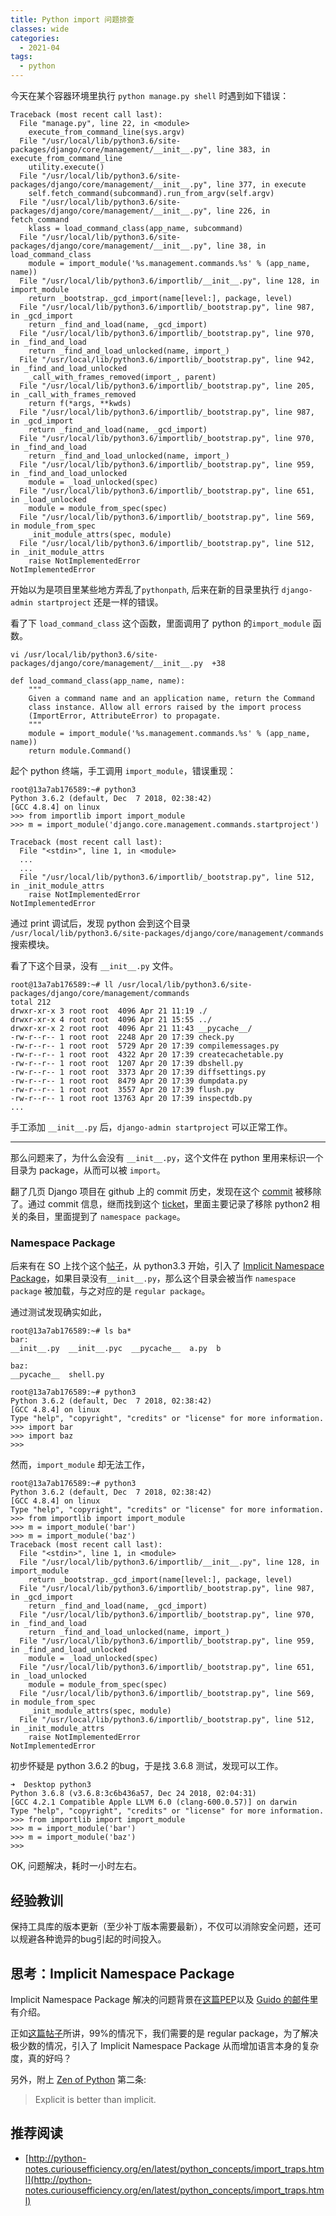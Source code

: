 ```yaml
---
title: Python import 问题排查
classes: wide
categories:
  - 2021-04
tags:
  - python
---
```



今天在某个容器环境里执行 `python manage.py shell` 时遇到如下错误：

```
Traceback (most recent call last):
  File "manage.py", line 22, in <module>
    execute_from_command_line(sys.argv)
  File "/usr/local/lib/python3.6/site-packages/django/core/management/__init__.py", line 383, in execute_from_command_line
    utility.execute()
  File "/usr/local/lib/python3.6/site-packages/django/core/management/__init__.py", line 377, in execute
    self.fetch_command(subcommand).run_from_argv(self.argv)
  File "/usr/local/lib/python3.6/site-packages/django/core/management/__init__.py", line 226, in fetch_command
    klass = load_command_class(app_name, subcommand)
  File "/usr/local/lib/python3.6/site-packages/django/core/management/__init__.py", line 38, in load_command_class
    module = import_module('%s.management.commands.%s' % (app_name, name))
  File "/usr/local/lib/python3.6/importlib/__init__.py", line 128, in import_module
    return _bootstrap._gcd_import(name[level:], package, level)
  File "/usr/local/lib/python3.6/importlib/_bootstrap.py", line 987, in _gcd_import
    return _find_and_load(name, _gcd_import)
  File "/usr/local/lib/python3.6/importlib/_bootstrap.py", line 970, in _find_and_load
    return _find_and_load_unlocked(name, import_)
  File "/usr/local/lib/python3.6/importlib/_bootstrap.py", line 942, in _find_and_load_unlocked
    _call_with_frames_removed(import_, parent)
  File "/usr/local/lib/python3.6/importlib/_bootstrap.py", line 205, in _call_with_frames_removed
    return f(*args, **kwds)
  File "/usr/local/lib/python3.6/importlib/_bootstrap.py", line 987, in _gcd_import
    return _find_and_load(name, _gcd_import)
  File "/usr/local/lib/python3.6/importlib/_bootstrap.py", line 970, in _find_and_load
    return _find_and_load_unlocked(name, import_)
  File "/usr/local/lib/python3.6/importlib/_bootstrap.py", line 959, in _find_and_load_unlocked
    module = _load_unlocked(spec)
  File "/usr/local/lib/python3.6/importlib/_bootstrap.py", line 651, in _load_unlocked
    module = module_from_spec(spec)
  File "/usr/local/lib/python3.6/importlib/_bootstrap.py", line 569, in module_from_spec
    _init_module_attrs(spec, module)
  File "/usr/local/lib/python3.6/importlib/_bootstrap.py", line 512, in _init_module_attrs
    raise NotImplementedError
NotImplementedError
```

开始以为是项目里某些地方弄乱了`pythonpath`, 后来在新的目录里执行 `django-admin startproject` 还是一样的错误。


看了下 `load_command_class` 这个函数，里面调用了 python 的`import_module` 函数。

```
vi /usr/local/lib/python3.6/site-packages/django/core/management/__init__.py  +38

def load_command_class(app_name, name):
    """
    Given a command name and an application name, return the Command
    class instance. Allow all errors raised by the import process
    (ImportError, AttributeError) to propagate.
    """
    module = import_module('%s.management.commands.%s' % (app_name, name))
    return module.Command()
```

起个 python 终端，手工调用 `import_module`，错误重现：

```
root@13a7ab176589:~# python3
Python 3.6.2 (default, Dec  7 2018, 02:38:42)
[GCC 4.8.4] on linux
>>> from importlib import import_module
>>> m = import_module('django.core.management.commands.startproject')

Traceback (most recent call last):
  File "<stdin>", line 1, in <module>
  ...
  ...
  File "/usr/local/lib/python3.6/importlib/_bootstrap.py", line 512, in _init_module_attrs
    raise NotImplementedError
NotImplementedError
```

通过 print 调试后，发现 python 会到这个目录 `/usr/local/lib/python3.6/site-packages/django/core/management/commands` 搜索模块。

看了下这个目录，没有 `__init__.py` 文件。

```
root@13a7ab176589:~# ll /usr/local/lib/python3.6/site-packages/django/core/management/commands
total 212
drwxr-xr-x 3 root root  4096 Apr 21 11:19 ./
drwxr-xr-x 4 root root  4096 Apr 21 15:55 ../
drwxr-xr-x 2 root root  4096 Apr 21 11:43 __pycache__/
-rw-r--r-- 1 root root  2248 Apr 20 17:39 check.py
-rw-r--r-- 1 root root  5729 Apr 20 17:39 compilemessages.py
-rw-r--r-- 1 root root  4322 Apr 20 17:39 createcachetable.py
-rw-r--r-- 1 root root  1207 Apr 20 17:39 dbshell.py
-rw-r--r-- 1 root root  3373 Apr 20 17:39 diffsettings.py
-rw-r--r-- 1 root root  8479 Apr 20 17:39 dumpdata.py
-rw-r--r-- 1 root root  3557 Apr 20 17:39 flush.py
-rw-r--r-- 1 root root 13763 Apr 20 17:39 inspectdb.py
...
```

手工添加 `__init__.py` 后，`django-admin startproject` 可以正常工作。

---

那么问题来了，为什么会没有 `__init__.py`，这个文件在 python 里用来标识一个目录为 package，从而可以被 `import`。

翻了几页 Django 项目在 github 上的 commit 历史，发现在这个 [commit](https://github.com/django/django/commit/ccc25bfe4f0964a00df3af6f91c2d9e20159a0c2) 被移除了。通过 commit 信息，继而找到这个 [ticket](https://code.djangoproject.com/ticket/23919)，里面主要记录了移除 python2 相关的条目，里面提到了 `namespace package`。

### Namespace Package

后来有在 SO 上找个这个[帖子](https://stackoverflow.com/questions/37139786/is-init-py-not-required-for-packages-in-python-3-3)，从 python3.3 开始，引入了 [Implicit Namespace Package](https://www.python.org/dev/peps/pep-0420/)，如果目录没有`__init__.py`，那么这个目录会被当作 `namespace package` 被加载，与之对应的是 `regular package`。

通过测试发现确实如此，

```
root@13a7ab176589:~# ls ba*
bar:
__init__.py  __init__.pyc  __pycache__  a.py  b

baz:
__pycache__  shell.py

root@13a7ab176589:~# python3
Python 3.6.2 (default, Dec  7 2018, 02:38:42)
[GCC 4.8.4] on linux
Type "help", "copyright", "credits" or "license" for more information.
>>> import bar
>>> import baz
>>>
```

然而，`import_module` 却无法工作，

```
root@13a7ab176589:~# python3
Python 3.6.2 (default, Dec  7 2018, 02:38:42)
[GCC 4.8.4] on linux
Type "help", "copyright", "credits" or "license" for more information.
>>> from importlib import import_module
>>> m = import_module('bar')
>>> m = import_module('baz')
Traceback (most recent call last):
  File "<stdin>", line 1, in <module>
  File "/usr/local/lib/python3.6/importlib/__init__.py", line 128, in import_module
    return _bootstrap._gcd_import(name[level:], package, level)
  File "/usr/local/lib/python3.6/importlib/_bootstrap.py", line 987, in _gcd_import
    return _find_and_load(name, _gcd_import)
  File "/usr/local/lib/python3.6/importlib/_bootstrap.py", line 970, in _find_and_load
    return _find_and_load_unlocked(name, import_)
  File "/usr/local/lib/python3.6/importlib/_bootstrap.py", line 959, in _find_and_load_unlocked
    module = _load_unlocked(spec)
  File "/usr/local/lib/python3.6/importlib/_bootstrap.py", line 651, in _load_unlocked
    module = module_from_spec(spec)
  File "/usr/local/lib/python3.6/importlib/_bootstrap.py", line 569, in module_from_spec
    _init_module_attrs(spec, module)
  File "/usr/local/lib/python3.6/importlib/_bootstrap.py", line 512, in _init_module_attrs
    raise NotImplementedError
NotImplementedError
```

初步怀疑是 python 3.6.2 的bug，于是找 3.6.8 测试，发现可以工作。

```
➜  Desktop python3
Python 3.6.8 (v3.6.8:3c6b436a57, Dec 24 2018, 02:04:31)
[GCC 4.2.1 Compatible Apple LLVM 6.0 (clang-600.0.57)] on darwin
Type "help", "copyright", "credits" or "license" for more information.
>>> from importlib import import_module
>>> m = import_module('bar')
>>> m = import_module('baz')
>>>
```

OK, 问题解决，耗时一小时左右。


## 经验教训

保持工具库的版本更新（至少补丁版本需要最新），不仅可以消除安全问题，还可以规避各种诡异的bug引起的时间投入。

## 思考：Implicit Namespace Package

Implicit Namespace Package 解决的问题背景在[这篇PEP](https://www.python.org/dev/peps/pep-0402/#id9)以及 [Guido 的邮件](https://mail.python.org/pipermail/python-dev/2006-April/064400.html)里有介绍。

正如[这篇帖子](https://stackoverflow.com/a/48804718/1490421)所讲，99%的情况下，我们需要的是 regular package，为了解决极少数的情况，引入了 Implicit Namespace Package 从而增加语言本身的复杂度，真的好吗？

另外，附上 [Zen of Python](https://www.python.org/dev/peps/pep-0020/) 第二条:

> Explicit is better than implicit.


## 推荐阅读

- [http://python-notes.curiousefficiency.org/en/latest/python_concepts/import_traps.html](http://python-notes.curiousefficiency.org/en/latest/python_concepts/import_traps.html)

